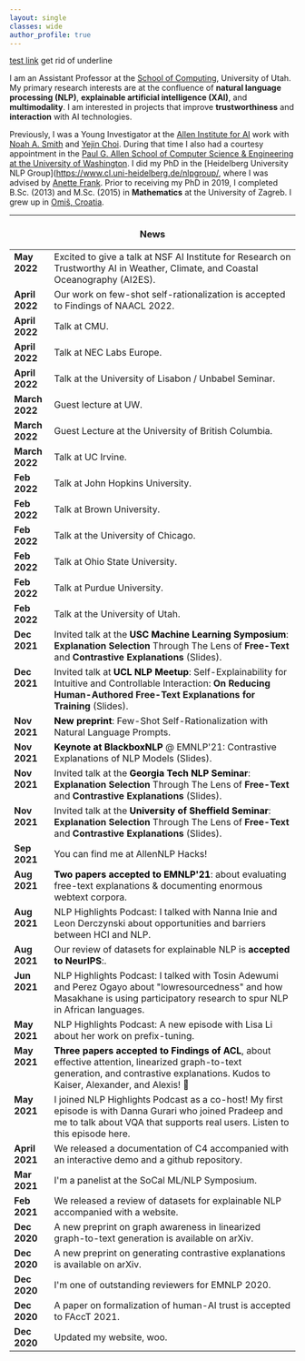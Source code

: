 ```yaml
---
layout: single
classes: wide
author_profile: true
---
```


[test link](https://www.anamarasovic.com/) get rid of underline

I am an Assistant Professor at the [School of Computing](https://www.cs.utah.edu/), University of Utah. My primary research interests are at the confluence of **natural language processing (NLP)**, **explainable artificial intelligence (XAI)**, and **multimodality**. I am interested in projects that improve **trustworthiness** and **interaction** with AI technologies.                  

Previously, I was a Young Investigator at the [Allen Institute for AI](https://allenai.org/) work with [Noah A. Smith](https://nasmith.github.io/) and [Yejin Choi](https://homes.cs.washington.edu/~yejin/). During that time I also had a  courtesy appointment in the [Paul G. Allen School of Computer Science & Engineering at the University of Washington](https://www.cs.washington.edu/). I did my PhD in the [Heidelberg University NLP Group](https://www.cl.uni-heidelberg.de/nlpgroup/, where I was advised by [Anette Frank](https://www.cl.uni-heidelberg.de/~frank/). Prior to receiving my PhD in 2019, I completed B.Sc. (2013) and M.Sc. (2015) in **Mathematics** at the University of Zagreb. I grew up in [Omiš, Croatia](https://youtu.be/Cnrjm-Le_vw). 


---

<style type="text/css">
      table, tr, td {
        border: 0px;
    }

</style>

<h3 align="center">News</h3>


<table class='news-table'>
    <col width="14%">
    <col width="100%">
       <tr>
        <td valign="top"><strong>May 2022</strong></td>
        <td>Excited to give a talk at NSF AI Institute for Research on Trustworthy AI in Weather, Climate, and Coastal Oceanography (AI2ES).</td>
       </tr>
        <tr>
        <td valign="top"><strong>April 2022</strong></td>
        <td>Our work on <a href="https://arxiv.org/abs/2111.08284" style="text-decoration: none;">few-shot self-rationalization</a> is accepted to Findings of NAACL 2022.</td>
       </tr>
        <tr>
        <td valign="top"><strong>April 2022</strong></td>
        <td>Talk at CMU.</td>
       </tr>
        <tr>
        <td valign="top"><strong>April 2022</strong></td>
        <td>Talk at NEC Labs Europe.</td>
       </tr>
        <tr>
        <td valign="top"><strong>April 2022</strong></td>
        <td>Talk at the University of Lisabon / Unbabel Seminar.</td>
       </tr>
       <tr>
        <td valign="top"><strong>March 2022</strong></td>
        <td>Guest lecture at UW.</td>
       </tr>
       <tr>
        <td valign="top"><strong>March 2022</strong></td>
        <td>Guest Lecture at the University of British Columbia.</td>
       </tr>
        <tr>
        <td valign="top"><strong>March 2022</strong></td>
        <td>Talk at UC Irvine.</td>
       </tr>
        <tr>
        <td valign="top"><strong>Feb 2022</strong></td>
        <td>Talk at John Hopkins University.</td>
       </tr>
        <tr>
        <td valign="top"><strong>Feb 2022</strong></td>
        <td>Talk at Brown University.</td>
       </tr>
        <tr>
        <td valign="top"><strong>Feb 2022</strong></td>
        <td>Talk at the University of Chicago.</td>
       </tr>
        <tr>
        <td valign="top"><strong>Feb 2022</strong></td>
        <td>Talk at Ohio State University.</td>
       </tr>
        <tr>
        <td valign="top"><strong>Feb 2022</strong></td>
        <td>Talk at Purdue University.</td>
       </tr>
        <tr>
        <td valign="top"><strong>Feb 2022</strong></td>
        <td>Talk at the University of Utah.</td>
       </tr>
        <tr>
        <td valign="top"><strong>Dec 2021</strong></td>
        <td>Invited talk at the <span style="color:black"><b>USC Machine Learning Symposium</b></span>: <a href="/slides/invited_talk_explanation_selection.pdf" style="text-decoration: none;"><b>Explanation Selection</b> Through The Lens of <b>Free-Text</b> and <b>Contrastive Explanations</b> (Slides)</a>.</td>
       </tr>
        <tr>
        <td valign="top"><strong>Dec 2021</strong></td>
        <td>Invited talk at <span style="color:black"><b>UCL NLP Meetup</b></span>: <a href="/slides/invited_talk_few_shot.pdf" style="text-decoration: none;">Self-Explainability for Intuitive and Controllable Interaction: <b>On Reducing Human-Authored Free-Text Explanations for Training</b> (Slides)</a>.</td>
       </tr>
        <tr>
        <td valign="top"><strong>Nov 2021</strong></td>
        <td><span style="color:black"><b>New preprint</b></span>: <a href="https://arxiv.org/abs/2111.08284" style="text-decoration: none;">Few-Shot Self-Rationalization with Natural Language Prompts</a>.</td>
       </tr>       
        <tr>
        <td valign="top"><strong>Nov 2021</strong></td>
        <td><span style="color:black"><b>Keynote at BlackboxNLP</b></span> @ EMNLP'21: <a href="/slides/invited_talk_contrastive.pdf" style="text-decoration: none;">Contrastive Explanations of NLP Models (Slides)</a>.</td>
       </tr>
        <tr>
        <td valign="top"><strong>Nov 2021</strong></td>
        <td>Invited talk at the <span style="color:black"><b>Georgia Tech NLP Seminar</b></span>: <a href="/slides/invited_talk_explanation_selection.pdf" style="text-decoration: none;"><b>Explanation Selection</b> Through The Lens of <b>Free-Text</b> and <b>Contrastive Explanations</b> (Slides)</a>.</td>
       </tr>
        <tr>
        <td valign="top"><strong>Nov 2021</strong></td>
        <td>Invited talk at the <span style="color:black"><b>University of Sheffield Seminar</b></span>: <a href="/slides/invited_talk_explanation_selection.pdf" style="text-decoration: none;"><b>Explanation Selection</b> Through The Lens of <b>Free-Text</b> and <b>Contrastive Explanations</b> (Slides)</a>.</td>
       </tr>
        <tr>
        <td valign="top"><strong>Sep 2021</strong></td>
        <td>You can find me at <a href="https://allennlp-hackathon.apps.allenai.org/" style="text-decoration: none;">AllenNLP Hacks</a>!</td>
       </tr>
        <tr>
        <td valign="top"><strong>Aug 2021</strong></td>
        <td><span style="color:black"><b>Two papers accepted to EMNLP'21</b></span>: about <a href="https://arxiv.org/abs/2010.12762" style="text-decoration: none;">evaluating free-text explanations</a> & <a href="https://arxiv.org/abs/2104.08758" style="text-decoration: none;">documenting enormous webtext corpora</a>.</td>
       </tr>
        <tr>
        <td valign="top"><strong>Aug 2021</strong></td>
        <td><a href="https://soundcloud.com/nlp-highlights/131-opportunities-and-barriers-between-hci-and-nlp-with-nanna-inie-and-leon-derczynski" style="text-decoration: none;">NLP Highlights Podcast</a>: I talked with <a href="https://pure.itu.dk/portal/en/persons/nanna-inie(e23e8096-59cb-4ef6-af48-ce9d806fd1eb).html" style="text-decoration: none;">Nanna Inie</a> and <a href="http://www.derczynski.com/itu/" style="text-decoration: none;">Leon Derczynski</a> about opportunities and barriers between HCI and NLP.</td>
       </tr>
       <tr>
        <td valign="top"><strong>Aug 2021</strong></td>
        <td>Our <a href="https://openreview.net/pdf?id=ogNcxJn32BZ" style="text-decoration: none;">review of datasets for explainable NLP</a> is <span style="color:black"><b>accepted to NeurIPS</b></span>:.</td>
       </tr>
       <tr>
        <td valign="top"><strong>Jun 2021</strong></td>
        <td><a href="https://soundcloud.com/nlp-highlights/127-masakhane-and-participatory-research-for-african-languages-with-tosin-adewumi-and-perez-ogayo" style="text-decoration: none;">NLP Highlights Podcast</a>: I talked with Tosin Adewumi and Perez Ogayo about "lowresourcedness" and how <a href="https://www.masakhane.io/" style="text-decoration: none;">Masakhane</a> is using participatory research to spur NLP in African languages.</td>
       </tr>
        <tr>
        <td valign="top"><strong>May 2021</strong></td>
        <td><a href="https://soundcloud.com/nlp-highlights/126-optimizing-continuous-prompts-for-generation-with-lisa-li" style="text-decoration: none;">NLP Highlights Podcast</a>: A new episode with <a href="https://xiangli1999.github.io/" style="text-decoration: none;">Lisa Li</a> about her work on <a href="https://api.semanticscholar.org/CorpusID:230433941" style="text-decoration: none;">prefix-tuning</a>.</td>
      </tr>
       <tr>
        <td valign="top"><strong>May 2021</strong></td>
        <td><span style="color:black"><b>Three papers accepted to Findings of ACL</b></span>, about <a href="http://arxiv.org/abs/2105.08855" style="text-decoration: none;">effective attention</a>, <a href="https://arxiv.org/abs/2012.15793" style="text-decoration: none;">linearized graph-to-text generation</a>, and <a href="https://arxiv.org/abs/2012.13985" style="text-decoration: none;">contrastive explanations</a>. Kudos to Kaiser, Alexander, and Alexis! 🙌 </td>
      </tr>
       <tr>
        <td valign="top"><strong>May 2021</strong></td>
        <td>I joined <a href="https://soundcloud.com/nlp-highlights" style="text-decoration: none;">NLP Highlights Podcast</a> as a co-host! My first episode is with <a href="https://www.ischool.utexas.edu/~dannag/AboutMe.html" style="text-decoration: none;">Danna Gurari</a> who joined <a href="https://pdasigi.github.io/" style="text-decoration: none;">Pradeep</a> and me to talk about VQA that supports real users. Listen to this episode <a href="https://soundcloud.com/nlp-highlights/125-vqa-for-real-users-with-danna-gurari" style="text-decoration: none;">here</a>.</td>
      </tr>
      <tr>
        <td valign="top"><strong>April 2021</strong></td>
        <td>We released <a href="http://www.cs.cmu.edu/~jessed/data_hosting/documenting_c4.pdf" style="text-decoration: none;">a documentation of C4</a> accompanied with <a href="https://c4-search.apps.allenai.org/" style="text-decoration: none;">an interactive demo</a> and <a href="https://github.com/allenai/c4-documentation" style="text-decoration: none;">a github repository</a>.</td>
    </tr>
    <tr>
        <td valign="top"><strong>Mar 2021</strong></td>
        <td>I'm a panelist at the <a href="https://socalnlp.github.io/symp21/index.html" style="text-decoration: none;"> SoCal ML/NLP Symposium</a>.</td>
    </tr>
    <tr>
        <td valign="top"><strong>Feb 2021</strong></td>
        <td>We released <a href="https://arxiv.org/abs/2102.12060" style="text-decoration: none;">a review of datasets for explainable NLP</a> accompanied with a <a href="https://exnlpdatasets.github.io/" style="text-decoration: none;">website</a>.</td>
    </tr>
    <tr>
        <td valign="top"><strong>Dec 2020</strong></td>
        <td>A new <a href="https://arxiv.org/abs/2012.15793" style="text-decoration: none;">preprint on graph awareness in linearized graph-to-text generation</a> is available on arXiv.</td>
    </tr>
    <tr>
        <td valign="top"><strong>Dec 2020</strong></td>
        <td>A new <a href="https://arxiv.org/abs/2012.13985" style="text-decoration: none;">preprint on generating contrastive explanations</a> is available on arXiv.</td>
    </tr>
    <tr>
        <td valign="top"><strong>Dec 2020</strong></td>
        <td>I'm one of outstanding reviewers for EMNLP 2020.</td>
    </tr>
    <tr>
        <td valign="top"><strong>Dec 2020</strong></td>
        <td>A <a href="https://arxiv.org/abs/2010.07487" style="text-decoration: none;">paper on formalization of human-AI trust</a> is accepted to FAccT 2021.</td>
    </tr>
    <tr>
        <td valign="top"><strong>Dec 2020</strong></td>
        <td>Updated my website, woo.</td>
    </tr>
</table>

